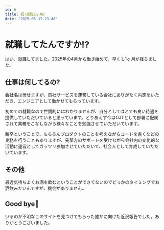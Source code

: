 ```yaml
---
id: 6
title: 祝!就職1ヶ月🎉
date: '2025-05-17.23:46'
---
```


# 就職してたんですか!?
はい、就職してました。2025年の4月から働き始めて、早くも1ヶ月が経ちました。

## 仕事は何してるの?
会社名は伏せますが、自社サービスを運営している会社にありがたく内定をいただき、エンジニアとして働かせてもらっています。

初めての就職なので世間的にはわかりませんが、自分としてはとても良い待遇を提供していただいていると思っています。とりあえず今はOJTとして部署に配属されて業務をこなしながら様々なことを勉強させていただいています。

新卒ということで、もちろんプロダクトのことを考えながらコードを書くなどの実務を行うこともありますが、先輩方のサポートを受けながら会社内の文化的な活動に運営としてガッツリ参加させていただいて、社会人として育成していただいています。

## その他
最近気持ちよくお酒を飲むということができてないのでどっかのタイミングでお酒飲みたいんですが、機会がありません...

## Good bye👋

いるのか不明なこのサイトを見つけてもらった誰かに向けた近況報告でした。ありがとうございました。

